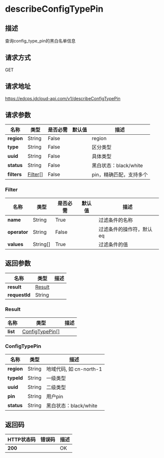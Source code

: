 # describeConfigTypePin


## 描述
查询config_type_pin的黑白名单信息

## 请求方式
GET

## 请求地址
https://edcps.jdcloud-api.com/v1/describeConfigTypePin


## 请求参数
|名称|类型|是否必需|默认值|描述|
|---|---|---|---|---|
|**region**|String|False| |region|
|**type**|String|False| |区分类型|
|**uuid**|String|False| |具体类型|
|**status**|String|False| |黑白状态：black/white|
|**filters**|[Filter[]](#filter)|False| |pin，精确匹配，支持多个|

### <div id="Filter">Filter</div>
|名称|类型|是否必需|默认值|描述|
|---|---|---|---|---|
|**name**|String|True| |过滤条件的名称|
|**operator**|String|False| |过滤条件的操作符，默认eq|
|**values**|String[]|True| |过滤条件的值|

## 返回参数
|名称|类型|描述|
|---|---|---|
|**result**|[Result](#result)| |
|**requestId**|String| |

### <div id="Result">Result</div>
|名称|类型|描述|
|---|---|---|
|**list**|[ConfigTypePin[]](#configtypepin)| |
### <div id="ConfigTypePin">ConfigTypePin</div>
|名称|类型|描述|
|---|---|---|
|**region**|String|地域代码, 如 cn-north-1|
|**typeId**|String|一级类型|
|**uuid**|String|二级类型|
|**pin**|String|用户pin|
|**status**|String|黑白状态：black/white|

## 返回码
|HTTP状态码|错误码|描述|
|---|---|---|
|**200**||OK|
